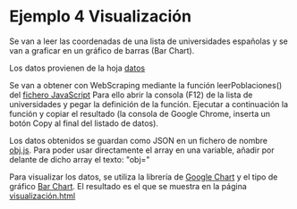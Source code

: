# Ejemplo 4 Visualización
Se van a leer las coordenadas de una lista de universidades españolas y se van a graficar en un gráfico de barras (Bar Chart).

Los datos provienen de la hoja [datos](http://www.webometrics.info/es/Europe_es/Espa%C3%B1a)

Se van a obtener con WebScraping mediante la función leerPoblaciones() del [fichero JavaScript](https://telmobarrena.github.io/practicaDatos/telmo/funcion.js)
Para ello abrir la consola (F12) de la lista de universidades y pegar la definición de la función. Ejecutar a continuación la función y copiar el resultado (la consola de Google Chrome, inserta un botón Copy al final del listado de datos).

Los datos obtenidos se guardan como JSON en un fichero de nombre [obj.js](https://telmobarrena.github.io/practicaDatos/telmo/obj.js). Para poder usar directamente el array en una variable, añadir por delante de dicho array el texto: "obj="

Para visualizar los datos, se utiliza la librería de [Google Chart](https://developers.google.com/chart/) y el tipo de gráfico [Bar Chart](https://developers.google.com/chart/interactive/docs/gallery/barchart).
El resultado es el que se muestra en la página [visualización.html](https://telmobarrena.github.io/practicaDatos/telmo/visualizaci%C3%B3n.html)


